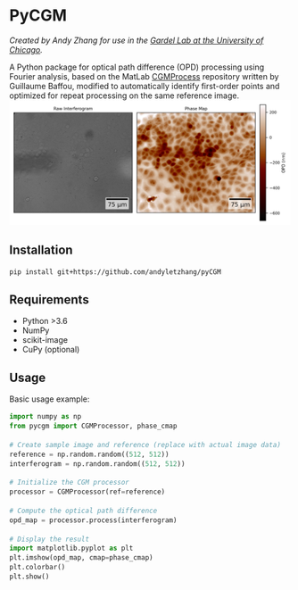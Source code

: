 # PyCGM
_Created by Andy Zhang for use in the [Gardel Lab at the University of Chicago](https://squishycell.uchicago.edu/)._

A Python package for optical path difference (OPD) processing using Fourier analysis, based on the MatLab [CGMProcess](https://github.com/baffou/CGMprocess) repository written by Guillaume Baffou, modified to automatically identify first-order points and optimized for repeat processing on the same reference image.
![Example phase interferogram and its corresponding phase map](pycgm/assets/phase_map_demo.png)
## Installation

```bash
pip install git+https://github.com/andyletzhang/pyCGM
```

## Requirements
- Python >3.6
- NumPy
- scikit-image
- CuPy (optional)

## Usage

Basic usage example:

```python
import numpy as np
from pycgm import CGMProcessor, phase_cmap

# Create sample image and reference (replace with actual image data)
reference = np.random.random((512, 512))
interferogram = np.random.random((512, 512))

# Initialize the CGM processor
processor = CGMProcessor(ref=reference)

# Compute the optical path difference
opd_map = processor.process(interferogram)

# Display the result
import matplotlib.pyplot as plt
plt.imshow(opd_map, cmap=phase_cmap)
plt.colorbar()
plt.show()
```
